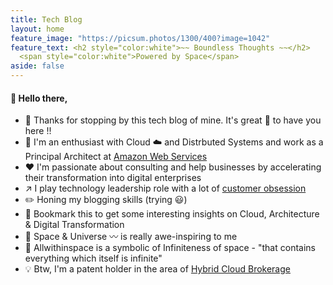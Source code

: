 ```yaml
---
title: Tech Blog
layout: home
feature_image: "https://picsum.photos/1300/400?image=1042"
feature_text: <h2 style="color:white">~~ Boundless Thoughts ~~</h2>
  <span style="color:white">Powered by Space</span>
aside: false
---
```


#### :wave: Hello there,

- :pray: Thanks for stopping by this tech blog of mine. It's great :raised_hands: to have you here !!
- :man: I'm an enthusiast with Cloud :cloud: and Distrbuted Systems and work as a Principal Architect at [Amazon Web Services](https://aws.amazon.com)
- :hearts: I'm passionate about consulting and help businesses by accelerating their transformation into digital enterprises
- :arrow_upper_right: I play technology leadership role with a lot of [customer obsession](https://www.amazon.jobs/en/principles) 
- :pencil2: Honing my blogging skills (trying :smiley:) 
- :pushpin: Bookmark this to get some interesting insights on Cloud, Architecture & Digital Transformation
- :rocket: Space & Universe :wavy_dash: is really awe-inspiring to me
- :twisted_rightwards_arrows: Allwithinspace is a symbolic of Infiniteness of space - "that contains everything which itself is infinite" 
- :bulb: Btw, I'm a patent holder in the area of [Hybrid Cloud Brokerage](https://patents.google.com/patent/US20130198050A1/en)

